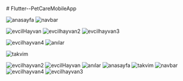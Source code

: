 #   F l u t t e r - - P e t C a r e M o b i l e A p p 


![anasayfa](https://github.com/senanurincekara/Flutter--PetCareMobileApp/assets/97362569/da66062c-741f-4371-ac53-5d76f70f9cae)
 ![navbar](https://github.com/senanurincekara/Flutter--PetCareMobileApp/assets/97362569/dea26a1a-1441-46ac-89a2-5a5126b4f032)

![evcilHayvan](https://github.com/senanurincekara/Flutter--PetCareMobileApp/assets/97362569/be404d36-0b4d-4603-8ae8-42dd89296c51)
![evcilhayvan2](https://github.com/senanurincekara/Flutter--PetCareMobileApp/assets/97362569/0bb69177-ba3a-4c86-85ac-32c8b82764f6)
![evcilhayvan3](https://github.com/senanurincekara/Flutter--PetCareMobileApp/assets/97362569/df6396cb-815c-48dc-9ac3-13f0f87ed69c)

![evcilhayvan4](https://github.com/senanurincekara/Flutter--PetCareMobileApp/assets/97362569/72803aa2-e0a1-436c-bb0c-a6690d654315)
![anılar](https://github.com/senanurincekara/Flutter--PetCareMobileApp/assets/97362569/228b9f5d-7349-4d59-b21f-141a158a5f02)

![takvim](https://github.com/senanurincekara/Flutter--PetCareMobileApp/assets/97362569/1efba4fc-a810-4d8a-8433-fcc5a4a8c6b1)

![evcilhayvan2](https://github.com/senanurincekara/Flutter--PetCareMobileApp/assets/97362569/0f2da5ec-dd6a-4129-bfd5-1fb02e5703f0)
![evcilHayvan](https://github.com/senanurincekara/Flutter--PetCareMobileApp/assets/97362569/2f2b2379-71c9-44f4-8f7c-585f3c77ea5e)
![anılar](https://github.com/senanurincekara/Flutter--PetCareMobileApp/assets/97362569/7bc513cf-63cf-4fe3-a223-90fc22f6e5eb)
![anasayfa](https://github.com/senanurincekara/Flutter--PetCareMobileApp/assets/97362569/3f2562b7-a971-4f74-bb13-61891ef58d03)
![takvim](https://github.com/senanurincekara/Flutter--PetCareMobileApp/assets/97362569/6913ef35-3bc8-4c91-abfe-2f47495adfe2)
![navbar](https://github.com/senanurincekara/Flutter--PetCareMobileApp/assets/97362569/4c42fcbc-b940-49e2-906d-c82d4ee6a78b)
![evcilhayvan4](https://github.com/senanurincekara/Flutter--PetCareMobileApp/assets/97362569/dd29fbd0-76c5-4266-8227-464da4678a83)
![evcilhayvan3](https://github.com/senanurincekara/Flutter--PetCareMobileApp/assets/97362569/5c516d5b-775f-42e3-ae7d-a6c6d72792f4)
